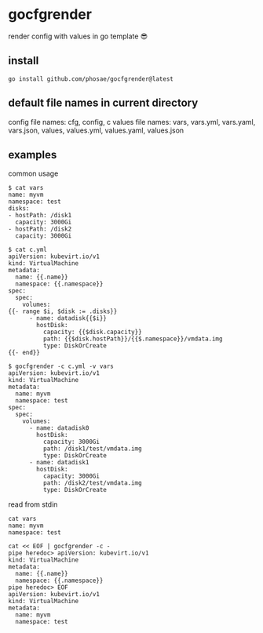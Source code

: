 # gocfgrender

render config with values in go template 😎

## install
```
go install github.com/phosae/gocfgrender@latest
```

## default file names in current directory
config file names: cfg, config, c
values file names: vars, vars.yml, vars.yaml, vars.json, values, values.yml, values.yaml, values.json

## examples
common usage
```shell
$ cat vars
name: myvm
namespace: test
disks:
- hostPath: /disk1
  capacity: 3000Gi
- hostPath: /disk2
  capacity: 3000Gi

$ cat c.yml
apiVersion: kubevirt.io/v1
kind: VirtualMachine
metadata:
  name: {{.name}}
  namespace: {{.namespace}}
spec:
  spec:
    volumes:
{{- range $i, $disk := .disks}}
      - name: datadisk{{$i}}
        hostDisk:
          capacity: {{$disk.capacity}}
          path: {{$disk.hostPath}}/{{$.namespace}}/vmdata.img
          type: DiskOrCreate
{{- end}}

$ gocfgrender -c c.yml -v vars
apiVersion: kubevirt.io/v1
kind: VirtualMachine
metadata:
  name: myvm
  namespace: test
spec:
  spec:
    volumes:
      - name: datadisk0
        hostDisk:
          capacity: 3000Gi
          path: /disk1/test/vmdata.img
          type: DiskOrCreate
      - name: datadisk1
        hostDisk:
          capacity: 3000Gi
          path: /disk2/test/vmdata.img
          type: DiskOrCreate
```

read from stdin
```
cat vars
name: myvm
namespace: test

cat << EOF | gocfgrender -c -
pipe heredoc> apiVersion: kubevirt.io/v1
kind: VirtualMachine
metadata:
  name: {{.name}}
  namespace: {{.namespace}}
pipe heredoc> EOF
apiVersion: kubevirt.io/v1
kind: VirtualMachine
metadata:
  name: myvm
  namespace: test
```